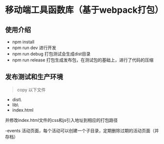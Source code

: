 
# 移动端工具函数库（基于webpack打包）

## 使用介绍

* npm install
* npm run dev  进行开发
* npm run debug  打包测试会生成dist目录
* npm run release  打包生成发布包，在测试包的基础上，进行了代码的压缩

## 发布测试和生产环境

> copy 以下文件

- dist\
- lib\
- index.html

并修改index.html文件的css和js引入地址到相应的打包路径


-events  活动页面，每个活动可以创建一个子目录，定期删除过期的活动页面（并存档）
